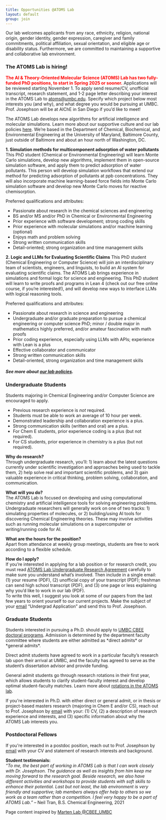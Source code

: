 ```yaml
---
title: Opportunities @ATOMS Lab
layout: default
group: join
---
```


<div class="container hyperlink-wrapper">
<div class="row">
<div class="col">

Our lab welcomes applicants from any race, ethnicity, religion, national origin, gender identity, gender expression, caregiver and family commitments, political affiliation, sexual orientation, and eligible age or disability status. Furthermore, we are committed to maintaining a supportive and collaborative lab environment.

<h3>The ATOMS Lab is hiring!</h3>

<span style="color: red; font-weight: bold;">The AI & Theory-Oriented Molecular Science (ATOMS) Lab has two fully-funded PhD positions, to start in Spring 2025 or sooner.</span> Applications will be reviewed starting November 1. To apply send resume/CV, unofficial transcript, research statement, and 1-2 page letter describing your interest in the ATOMS Lab to atoms@umbc.edu. Specify which project below most interests you (and why), and what degree you would be pursuing at UMBC. Prof. Josephson will be at AIChE in San Diego if you’d like to meet! 

The ATOMS Lab develops new algorithms for artificial intelligence and molecular simulations. Learn more about our supportive culture and our lab policies <a target="_blank" href="/static/docs/ATOMS_Lab_Policies.pdf"> here</a>. We’re based in the Department of Chemical, Biochemical, and Environmental Engineering at the University of Maryland, Baltimore County, just outside of Baltimore and about an hour north of Washington, DC. 

**1.	Simulation methods for multicomponent adsorption of water pollutants**
This PhD student (Chemical or Environmental Engineering) will learn Monte Carlo simulations, develop new algorithms, implement them in open-source simulation software, and apply them to predict adsorption of water pollutants. This person will develop simulation workflows that extend our method for predicting adsorption of pollutants at ppb concentrations. They will also incorporate machine learning-based force fields into Monte Carlo simulation software and develop new Monte Carlo moves for reactive chemisorption.

Preferred qualifications and attributes: 
- Passionate about research in the chemical sciences and engineering
- BS and/or MS and/or PhD in Chemical or Environmental Engineering
- Prior experience with software development; strong coding skills
- Prior experience with molecular simulations and/or machine learning (optional)
- Enjoys math and problem solving
- Strong written communication skills
- Detail-oriented; strong organization and time management skills


**2.	Logic and LLMs for Evaluating Scientific Claims**
This PhD student (Chemical Engineering or Computer Science) will join an interdisciplinary team of scientists, engineers, and linguists, to build an AI system for evaluating scientific claims. The ATOMS Lab brings experience in simulations and formal logic for science and engineering. This PhD student will learn to write proofs and programs in Lean 4 (check out our free online course, if you’re interested!), and will develop new ways to interface LLMs with logical reasoning tools. 

Preferred qualifications and attributes:
- Passionate about research in science and engineering
- Undergraduate and/or graduate preparation to pursue a chemical engineering or computer science PhD; minor / double major in mathematics highly preferred, and/or amateur fascination with math proofs 
- Prior coding experience, especially using LLMs with APIs; experience with Lean is a plus
- Effective collaborator and communicator
- Strong written communication skills
- Detail-oriented, strong organization and time management skills


##### See more about <a target="_blank" href="/static/docs/ATOMS_Lab_Policies.pdf"> our lab policies</a>.

<h3>Undergraduate Students</h3>
Students majoring in Chemical Engineering and/or Computer Science are encouraged to apply.

- Previous research experience is *not* required.
- Students must be able to work an average of 10 hour per week.
- Demonstrated leadership and collaboration experience is a plus.
- Strong communication skills (written and oral) are a plus.
- For Chem E students, prior experience coding is a plus (but not required).
- For CS students, prior experience in chemistry is a plus (but not required). 

**Why do research?** <br>
Through undergraduate research, you’ll: 1) learn about the latest questions currently under scientific investigation and approaches being used to tackle them, 2) help solve real and important scientific problems, and 3) gain valuable experience in critical thinking, problem solving, collaboration, and communication.

**What will you do?** <br>
The ATOMS Lab is focused on developing and using computational chemistry and artificial intelligence tools for solving engineering problems. Undergraduate researchers will generally work on one of two tracks: 1) simulating properties of molecules, or 2) building/using AI tools for discovering Chemical Engineering theories. These may involve activities such as running molecular simulations on a supercomputer or writing/running code for AI.

**What are the hours for the position?** <br>
Apart from attendance at weekly group meetings, students are free to work according to a flexible schedule. 

**How do I apply?** <br>
If you’re interested in applying for a lab position or for research credit, you must read <a target="_blank" href="/static/docs/ATOMS Lab_student_expectations.pdf">ATOMS Lab Undergraduate Research Agreement</a> carefully to make sure you understand what’s involved. Then include in a single email: (1) your resume (PDF), (2) unofficial copy of your transcript (PDF); freshman can send high school transcript (PDF), and (3) one page or less explaining why you’d like to work in our lab (PDF). <br>
To write this well, I suggest you look at some of our papers from the last few years to orient yourself to our current projects. Make the subject of your <a href="mailto:tjo@umbc.edu">email</a> “Undergrad Application” and send this to Prof. Josephson. 


<h3>Graduate Students</h3>
Students interested in pursuing a Ph.D. should apply to <a target="_blank" href="https://cbee.umbc.edu/academics/prospective-graduate-students/">UMBC CBEE doctoral programs</a>. Admission is determined by the department faculty committee where students are either admitted as *direct admits* or *general admits*.

Direct admit students have agreed to work in a particular faculty’s research lab upon their arrival at UMBC, and the faculty has agreed to serve as the student’s dissertation advisor and provide funding. 

General admit students go through research rotations in their first year, which allows students to clarify student-faculty interest and develop optimal student-faculty matches. Learn more about <a target="_blank" href="/static/docs/ATOMS_Lab_Rotation_Plan.pdf">rotations in the ATOMS lab</a>.

If you're interested in Ph.D. with either direct or general admit, or in thesis or project-based masters research (majoring in Chem E and/or CS), reach out to Prof. Josephson by <a href="mailto:tjo@umbc.edu">email</a> with your:  (1) CV, (2) a description of research experience and interests, and (3) specific information about why the ATOMS Lab interests you.
<br>

<h3>Postdoctoral Fellows</h3>
If you're interested in a postdoc position, reach out to Prof. Josephson by <a href="mailto:tjo@umbc.edu">email</a> with your CV and statement of research interests and background.
<br>

**Student testimonials:** <br>
*“To me, the best part of working in ATOMS Lab is that I can work closely with Dr. Josephson. The guidance as well as insights from him keep me moving forward to the research goal. Beside research, we also have different activities and workshops to provide students with soft skills to enhance their potential. Last but not least, the lab environment is very friendly and supportive; lab members always offer help to others so we work as a team rather than a competition. I feel very happy to be a part of ATOMS Lab.”* – Neil Tran, B.S. Chemical Engineering, 2021

Page content inspired by <a target="_blank" href="https://martenlab.umbc.edu/opportunities/"> Marten Lab @CBEE_UMBC</a>

</div>
</div>
</div>
